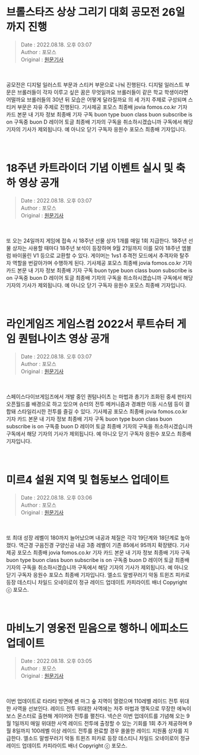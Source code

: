 <!-- 타이틀 -->  
# 브롤스타즈 상상 그리기 대회 공모전 26일까지 진행  
<!-- 기사 정보 -->  
> Date : 2022.08.18. 오후 03:07  
> Author : 포모스  
> Original : [원문기사](https://n.news.naver.com/mnews/article/236/0000226650?sid=105)  
<br/>  
<!-- 대표 이미지 -->  
<img alt="" src="https://imgnews.pstatic.net/image/236/2022/08/18/0000226650_001_20220818150703437.jpg?type=w647"/>  
<br/><br/>  
<!-- 기사 본문 -->  
공모전은 디지털 일러스트 부문과 스티커 부문으로 나눠 진행된다.
디지털 일러스트 부문은 브롤러들이 각자 이루고 싶은 꿈은 무엇일까요 브롤러들이 같은 학교 학생이라면 어떨까요 브롤러들의 30년 뒤 모습은 어떻게 달라질까요 의 세 가지 주제로 구성되며 스티커 부문은 자유 주제로 진행된다.
기사제공 포모스 최종배 jovia fomos.co.kr 기자 카드 본문 내 기자 정보 최종배 기자 구독 buon type buon class buon subscribe is on 구독중 buon D 레이어 토글 최종배 기자의 구독을 취소하시겠습니까 구독에서 해당 기자의 기사가 제외됩니다.
예 아니오 닫기 구독자 응원수 포모스 최종배 기자입니다.  
<br/><br/><br/>  

<!-- 타이틀 -->  
# 18주년 카트라이더 기념 이벤트 실시 및 축하 영상 공개  
<!-- 기사 정보 -->  
> Date : 2022.08.18. 오후 03:07  
> Author : 포모스  
> Original : [원문기사](https://n.news.naver.com/mnews/article/236/0000226649?sid=105)  
<br/>  
<!-- 대표 이미지 -->  
<img alt="" src="https://imgnews.pstatic.net/image/236/2022/08/18/0000226649_001_20220818150702719.jpg?type=w647"/>  
<br/><br/>  
<!-- 기사 본문 -->  
또 오는 24일까지 게임에 접속 시 18주년 선물 상자 1개를 매일 1회 지급한다.
18주년 선물 상자는 사용할 때마다 18주년 보석이 등장하며 9월 21일까지 이를 모아 18주년 엠블럼 바이올린 V1 등으로 교환할 수 있다.
게이머는 1vs1 추격전 모드에서 추격자와 탈주자 역할을 번갈아가며 수행하게 된다.
기사제공 포모스 최종배 jovia fomos.co.kr 기자 카드 본문 내 기자 정보 최종배 기자 구독 buon type buon class buon subscribe is on 구독중 buon D 레이어 토글 최종배 기자의 구독을 취소하시겠습니까 구독에서 해당 기자의 기사가 제외됩니다.
예 아니오 닫기 구독자 응원수 포모스 최종배 기자입니다.  
<br/><br/><br/>  

<!-- 타이틀 -->  
# 라인게임즈 게임스컴 2022서 루트슈터 게임 퀀텀나이츠 영상 공개  
<!-- 기사 정보 -->  
> Date : 2022.08.18. 오후 03:07  
> Author : 포모스  
> Original : [원문기사](https://n.news.naver.com/mnews/article/236/0000226648?sid=105)  
<br/>  
<!-- 대표 이미지 -->  
<img alt="" src="https://imgnews.pstatic.net/image/236/2022/08/18/0000226648_001_20220818150701476.jpg?type=w647"/>  
<br/><br/>  
<!-- 기사 본문 -->  
스페이스다이브게임즈에서 개발 중인 퀀텀나이츠 는 마법과 총기가 조화된 중세 판타지 오픈월드를 배경으로 하고 있으며 슈터의 전투 메커니즘과 경쾌한 이동 시스템 등이 결합돼 스타일리시한 전투를 즐길 수 있다.
기사제공 포모스 최종배 jovia fomos.co.kr 기자 카드 본문 내 기자 정보 최종배 기자 구독 buon type buon class buon subscribe is on 구독중 buon D 레이어 토글 최종배 기자의 구독을 취소하시겠습니까 구독에서 해당 기자의 기사가 제외됩니다.
예 아니오 닫기 구독자 응원수 포모스 최종배 기자입니다.  
<br/><br/><br/>  

<!-- 타이틀 -->  
# 미르4 설원 지역 및 협동보스 업데이트  
<!-- 기사 정보 -->  
> Date : 2022.08.18. 오후 03:06  
> Author : 포모스  
> Original : [원문기사](https://n.news.naver.com/mnews/article/236/0000226647?sid=105)  
<br/>  
<!-- 대표 이미지 -->  
<img alt="" src="https://imgnews.pstatic.net/image/236/2022/08/18/0000226647_001_20220818150601522.jpg?type=w647"/>  
<br/><br/>  
<!-- 기사 본문 -->  
또 최대 성장 레벨이 180까지 늘어났으며 내공과 체질은 각각 19단계와 18단계로 높아졌다.
역근경 구음진경 구양신공 내공 3종 레벨이 기존 85에서 95까지 확장됐다.
기사제공 포모스 최종배 jovia fomos.co.kr 기자 카드 본문 내 기자 정보 최종배 기자 구독 buon type buon class buon subscribe is on 구독중 buon D 레이어 토글 최종배 기자의 구독을 취소하시겠습니까 구독에서 해당 기자의 기사가 제외됩니다.
예 아니오 닫기 구독자 응원수 포모스 최종배 기자입니다.
엘소드 말썽꾸러기 악동 트윈즈 피카로 등장 데스티니 차일드 오네이로이 정규 레이드 업데이트 카피라이트 배너 Copyright ⓒ 포모스.  
<br/><br/><br/>  

<!-- 타이틀 -->  
# 마비노기 영웅전 믿음으로 행하니 에피소드 업데이트  
<!-- 기사 정보 -->  
> Date : 2022.08.18. 오후 03:05  
> Author : 포모스  
> Original : [원문기사](https://n.news.naver.com/mnews/article/236/0000226646?sid=105)  
<br/>  
<!-- 대표 이미지 -->  
<img alt="" src="https://imgnews.pstatic.net/image/236/2022/08/18/0000226646_001_20220818150504135.jpg?type=w647"/>  
<br/><br/>  
<!-- 기사 본문 -->  
이번 업데이트로 타라타 방면에 셴 마그 숲 지역이 열렸으며 110레벨 레이드 전투 위대한 사역을 선보인다.
레이드 전투 위대한 사역에는 저주 마법과 맹독으로 무장한 에녹이 보스 몬스터로 출현해 게이머와 전투를 펼친다.
넥슨은 이번 업데이트를 기념해 오는 9월 1일까지 매일 위대한 사역 레이드 전투에 출정할 수 있는 기회를 1회 추가 제공하며 9월 8일까지 100레벨 이상 레이드 전투를 완료할 경우 쏠쏠한 레이드 지원품 상자를 지급한다.
엘소드 말썽꾸러기 악동 트윈즈 피카로 등장 데스티니 차일드 오네이로이 정규 레이드 업데이트 카피라이트 배너 Copyright ⓒ 포모스.  
<br/><br/><br/>  

